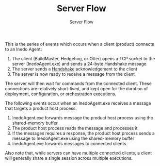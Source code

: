 ﻿---
title: Server Flow
subtitle: Server Flow
sequence: 30
keywords: inedo, inedo agent, server architecture
---

This is the series of events which occurs when a client (product) connects to an Inedo Agent:

1. The client (BuildMaster, Hedgehog, or Otter) opens a TCP socket to the server (InedoAgent.exe) and sends a 24-byte Handshake message
2. The server sends a [Handshake](/support/documentation/inedoagent/server-architecture/network-protocol) acknowledgement to the client
3. The server is now ready to receive a message from the client

The server will then wait for commands from the connected client. These connections are relatively short-lived, and kept open for the duration of deployment, configuration, or orchestration executions.

The following events occur when an InedoAgent.exe receives a message that targets a product host process:

1. InedoAgent.exe forwards message the product host process using the shared-memory buffer
2. The product host process reads the message and processes it
3. If the messages requires a response, the product host process sends a message to InedoAgent.exe using the shared-memory buffer
4. InedoAgent.exe forwards messages to connected clients

Also note that, while servers can have multiple connected clients, a client will generally share a single session across multiple executions.
